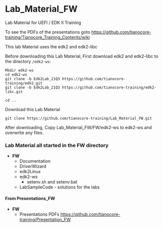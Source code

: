 <!--- @file
  Readme.md for UEFI / EDK II Training  Lab Material FW

  Copyright (c) 2020-2021, Intel Corporation. All rights reserved.<BR>

  Redistribution and use in source (original document form) and 'compiled'
  forms (converted to PDF, epub, HTML and other formats) with or without
  modification, are permitted provided that the following conditions are met:

  1) Redistributions of source code (original document form) must retain the
     above copyright notice, this list of conditions and the following
     disclaimer as the first lines of this file unmodified.

  2) Redistributions in compiled form (transformed to other DTDs, converted to
     PDF, epub, HTML and other formats) must reproduce the above copyright
     notice, this list of conditions and the following disclaimer in the
     documentation and/or other materials provided with the distribution.

  THIS DOCUMENTATION IS PROVIDED BY TIANOCORE PROJECT "AS IS" AND ANY EXPRESS OR
  IMPLIED WARRANTIES, INCLUDING, BUT NOT LIMITED TO, THE IMPLIED WARRANTIES OF
  MERCHANTABILITY AND FITNESS FOR A PARTICULAR PURPOSE ARE DISCLAIMED. IN NO
  EVENT SHALL TIANOCORE PROJECT  BE LIABLE FOR ANY DIRECT, INDIRECT, INCIDENTAL,
  SPECIAL, EXEMPLARY, OR CONSEQUENTIAL DAMAGES (INCLUDING, BUT NOT LIMITED TO,
  PROCUREMENT OF SUBSTITUTE GOODS OR SERVICES; LOSS OF USE, DATA, OR PROFITS;
  OR BUSINESS INTERRUPTION) HOWEVER CAUSED AND ON ANY THEORY OF LIABILITY,
  WHETHER IN CONTRACT, STRICT LIABILITY, OR TORT (INCLUDING NEGLIGENCE OR
  OTHERWISE) ARISING IN ANY WAY OUT OF THE USE OF THIS DOCUMENTATION, EVEN IF
  ADVISED OF THE POSSIBILITY OF SUCH DAMAGE.

-->

# Lab_Material_FW
Lab Material for UEFI / EDK II Training

To see the PDFs of the presentations goto 
https://github.com/tianocore-training/Tianocore_Training_Contents/wiki

This lab Material uses the edk2 and edk2-libc

Before downloading this Lab Material, First download edk2 and edk2-libc to the directory `/edk2-ws`:
```
Mkdir edk2-ws
cd edk2-ws
git clone -b Edk2Lab_21Q3 https://github.com/tianocore-training/edk2.git
git clone -b Edk2Lab_21Q3 https://github.com/tianocore-training/edk2-libc.git

cd ..
```

Download this Lab Material

```
git clone https://github.com/tianocore-training/Lab_Material_FW.git
```

After downloading, Copy Lab_Material_FW/FW/edk2-ws to edk2-ws and overwrite any files.


### Lab Material all started in the FW directory

- **FW**
  - Documentation
  - DriverWizard
  - edk2Linux
  - edk2-ws 
       - setenv.sh and setenv.bat
  - LabSampleCode - solutions for the labs
  
####  From Presentations_FW
- **FW**
  - Presentations  PDFs  https://github.com/tianocore-training/Presentation_FW 
